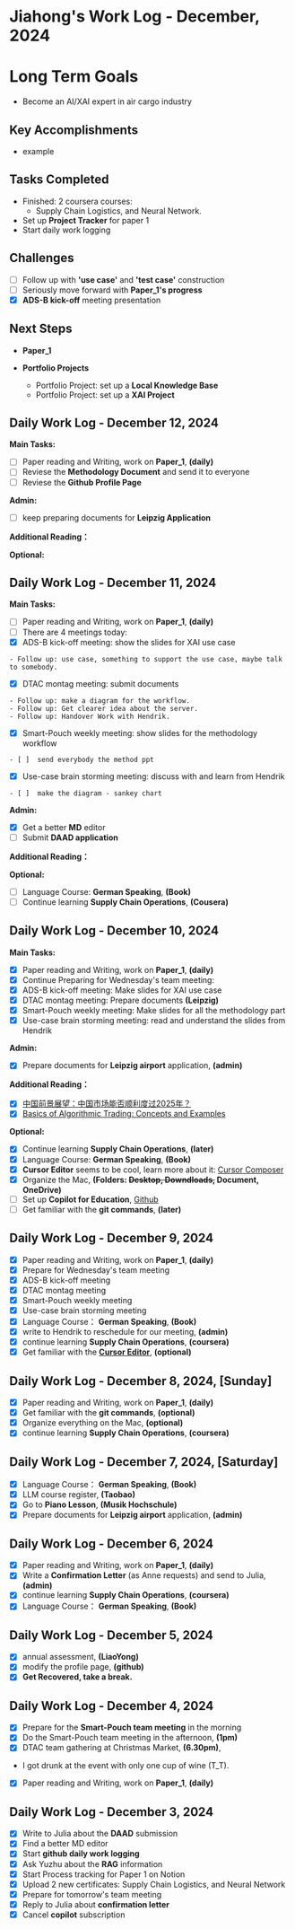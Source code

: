 # Jiahong's Work Log - December, 2024

# Long Term Goals

* Become an AI/XAI expert in air cargo industry

## **Key Accomplishments**

* example

## **Tasks Completed**

* Finished: 2 coursera courses:
  * Supply Chain Logistics, and Neural Network.
* Set up **Project Tracker** for paper 1
* Start daily work logging

## **Challenges**

* [ ]  Follow up with **'use case'** and **'test case'** construction
* [ ]  Seriously move forward with **Paper_1's progress**
* [X]  **ADS-B kick-off** meeting presentation

## **Next Steps**

* **Paper_1**
* **Portfolio Projects**

  * Portfolio Project: set up a **Local Knowledge Base**
  * Portfolio Project: set up a **XAI Project**

## Daily Work Log - December 12, 2024

**Main Tasks:**

- [ ]  Paper reading and Writing, work on **Paper_1**, **(daily)**
- [ ]  Reviese the **Methodology Document** and send it to everyone
- [ ]  Reviese the **Github Profile Page**

**Admin:**

* [ ]  keep preparing documents for **Leipzig Application**

**Additional Reading：**

**Optional:**

## Daily Work Log - December 11, 2024

**Main Tasks:**

- [ ]  Paper reading and Writing, work on **Paper_1**, **(daily)**
- [ ]  There are 4 meetings today:
  - [X]  ADS-B kick-off meeting: show the slides for XAI use case

    - Follow up: use case, something to support the use case, maybe talk to somebody.
  - [X]  DTAC montag meeting: submit documents

    - Follow up: make a diagram for the workflow.
    - Follow up: Get clearer idea about the server.
    - Follow up: Handover Work with Hendrik.
  - [X]  Smart-Pouch weekly meeting: show slides for the methodology workflow

    - [ ]  send everybody the method ppt
  - [X]  Use-case brain storming meeting: discuss with and learn from Hendrik

    - [ ]  make the diagram - sankey chart

**Admin:**

- [X]  Get a better **MD** editor
- [ ]  Submit **DAAD application**

**Additional Reading：**

**Optional:**

- [ ]  Language Course: **German Speaking**, **(Book)**
- [ ]  Continue learning **Supply Chain Operations**, **(Cousera)**

## Daily Work Log - December 10, 2024

**Main Tasks:**

- [X]  Paper reading and Writing, work on **Paper_1**, **(daily)**
- [X]  Continue Preparing for Wednesday's team meeting:
  - [X]  ADS-B kick-off meeting: Make slides for XAI use case
  - [X]  DTAC montag meeting: Prepare documents **(Leipzig)**
  - [X]  Smart-Pouch weekly meeting: Make slides for all the methodology part
  - [X]  Use-case brain storming meeting: read and understand the slides from Hendrik

**Admin:**

- [X]  Prepare documents for **Leipzig airport** application, **(admin)**

**Additional Reading：**

- [X]  [中国前景展望：中国市场能否顺利度过2025年？](https://privatebank.jpmorgan.com/apac/cn/insights/markets-and-investing/china-outlook-can-china-make-it-in-2025)
- [X]  [Basics of Algorithmic Trading: Concepts and Examples](https://www.investopedia.com/articles/active-trading/101014/basics-algorithmic-trading-concepts-and-examples.asp)

**Optional:**

- [X]  Continue learning **Supply Chain Operations**, **(later)**
- [X]  Language Course: **German Speaking**, **(Book)**
- [X]  **Cursor Editor** seems to be cool, learn more about it: [Cursor Composer](https://www.youtube.com/watch?v=nV053fD3mJI)
- [X]  Organize the Mac, **(Folders: ~~Desktop, Downdloads,~~ Document, OneDrive)**
- [ ]  Set up **Copilot for Education**, [Github](https://docs.github.com/en/copilot/managing-copilot/managing-copilot-as-an-individual-subscriber/managing-your-copilot-subscription/getting-free-access-to-copilot-as-a-student-teacher-or-maintainer)
- [ ]  Get familiar with the **git commands**, **(later)**

## Daily Work Log - December 9, 2024

- [X]  Paper reading and Writing, work on **Paper_1**, **(daily)**
- [X]  Prepare for Wednesday's team meeting
  - [X]  ADS-B kick-off meeting
  - [X]  DTAC montag meeting
  - [X]  Smart-Pouch weekly meeting
  - [X]  Use-case brain storming meeting
- [X]  Language Course： **German Speaking**, **(Book)**
- [X]  write to Hendrik to reschedule for our meeting, **(admin)**
- [X]  continue learning **Supply Chain Operations**, **(coursera)**
- [X]  Get familiar with the **[Cursor Editor](https://www.youtube.com/watch?v=ocMOZpuAMw4&t=29s)**, **(optional)**

## Daily Work Log - December 8, 2024, **[Sunday]**

- [X]  Paper reading and Writing, work on **Paper_1**, **(daily)**
- [X]  Get familiar with the **git commands**, **(optional)**
- [X]  Organize everything on the Mac, **(optional)**
- [X]  continue learning **Supply Chain Operations**, **(coursera)**

## Daily Work Log - December 7, 2024, **[Saturday]**

- [X]  Language Course： **German Speaking**, **(Book)**
- [X]  LLM course register, **(Taobao)**
- [X]  Go to **Piano Lesson**, **(Musik Hochschule)**
- [X]  Prepare documents for **Leipzig airport** application, **(admin)**

## Daily Work Log - December 6, 2024

- [X]  Paper reading and Writing, work on **Paper_1**, **(daily)**
- [X]  Write a **Confirmation Letter** (as Anne requests) and send to Julia, **(admin)**
- [X]  continue learning **Supply Chain Operations**, **(coursera)**
- [X]  Language Course： **German Speaking**, **(Book)**

## Daily Work Log - December 5, 2024

- [X]  annual assessment, **(LiaoYong)**
- [X]  modify the profile page, **(github)**
- [X]  **Get Recovered, take a break.**

## Daily Work Log - December 4, 2024

- [X]  Prepare for the **Smart-Pouch team meeting** in the morning
- [X]  Do the Smart-Pouch team meeting in the afternoon, **(1pm)**
- [X]  DTAC team gathering at Christmas Market, **(6.30pm)**,
  - I got drunk at the event with only one cup of wine (T_T).
- [X]  Paper reading and Writing, work on **Paper_1**, **(daily)**

## Daily Work Log - December 3, 2024

- [X]  Write to Julia about the **DAAD** submission
- [X]  Find a better MD editor
- [X]  Start **github daily work logging**
- [X]  Ask Yuzhu about the **RAG** information
- [X]  Start Process tracking for Paper 1 on Notion
- [X]  Upload 2 new certificates: Supply Chain Logistics, and Neural Network
- [X]  Prepare for tomorrow's team meeting
- [X]  Reply to Julia about **confirmation letter**
- [X]  Cancel **copilot** subscription
